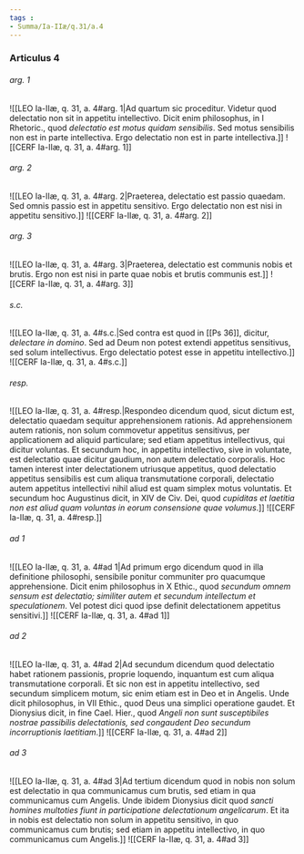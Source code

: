 ```yaml
---
tags : 
- Summa/Ia-IIæ/q.31/a.4
---
```


### Articulus 4

###### arg. 1
![[LEO Ia-IIæ, q. 31, a. 4#arg. 1|Ad quartum sic proceditur. Videtur quod delectatio non sit in appetitu intellectivo. Dicit enim philosophus, in I Rhetoric., quod *delectatio est motus quidam sensibilis*. Sed motus sensibilis non est in parte intellectiva. Ergo delectatio non est in parte intellectiva.]]
![[CERF Ia-IIæ, q. 31, a. 4#arg. 1]]

###### arg. 2
![[LEO Ia-IIæ, q. 31, a. 4#arg. 2|Praeterea, delectatio est passio quaedam. Sed omnis passio est in appetitu sensitivo. Ergo delectatio non est nisi in appetitu sensitivo.]]
![[CERF Ia-IIæ, q. 31, a. 4#arg. 2]]

###### arg. 3
![[LEO Ia-IIæ, q. 31, a. 4#arg. 3|Praeterea, delectatio est communis nobis et brutis. Ergo non est nisi in parte quae nobis et brutis communis est.]]
![[CERF Ia-IIæ, q. 31, a. 4#arg. 3]]

###### s.c.
![[LEO Ia-IIæ, q. 31, a. 4#s.c.|Sed contra est quod in [[Ps 36]], dicitur, *delectare in domino*. Sed ad Deum non potest extendi appetitus sensitivus, sed solum intellectivus. Ergo delectatio potest esse in appetitu intellectivo.]]
![[CERF Ia-IIæ, q. 31, a. 4#s.c.]]

###### resp.
![[LEO Ia-IIæ, q. 31, a. 4#resp.|Respondeo dicendum quod, sicut dictum est, delectatio quaedam sequitur apprehensionem rationis. Ad apprehensionem autem rationis, non solum commovetur appetitus sensitivus, per applicationem ad aliquid particulare; sed etiam appetitus intellectivus, qui dicitur voluntas. Et secundum hoc, in appetitu intellectivo, sive in voluntate, est delectatio quae dicitur gaudium, non autem delectatio corporalis. Hoc tamen interest inter delectationem utriusque appetitus, quod delectatio appetitus sensibilis est cum aliqua transmutatione corporali, delectatio autem appetitus intellectivi nihil aliud est quam simplex motus voluntatis. Et secundum hoc Augustinus dicit, in XIV de Civ. Dei, quod *cupiditas et laetitia non est aliud quam voluntas in eorum consensione quae volumus*.]]
![[CERF Ia-IIæ, q. 31, a. 4#resp.]]

###### ad 1
![[LEO Ia-IIæ, q. 31, a. 4#ad 1|Ad primum ergo dicendum quod in illa definitione philosophi, sensibile ponitur communiter pro quacumque apprehensione. Dicit enim philosophus in X Ethic., quod *secundum omnem sensum est delectatio; similiter autem et secundum intellectum et speculationem*. Vel potest dici quod ipse definit delectationem appetitus sensitivi.]]
![[CERF Ia-IIæ, q. 31, a. 4#ad 1]]

###### ad 2
![[LEO Ia-IIæ, q. 31, a. 4#ad 2|Ad secundum dicendum quod delectatio habet rationem passionis, proprie loquendo, inquantum est cum aliqua transmutatione corporali. Et sic non est in appetitu intellectivo, sed secundum simplicem motum, sic enim etiam est in Deo et in Angelis. Unde dicit philosophus, in VII Ethic., quod Deus una simplici operatione gaudet. Et Dionysius dicit, in fine Cael. Hier., quod *Angeli non sunt susceptibiles nostrae passibilis delectationis, sed congaudent Deo secundum incorruptionis laetitiam*.]]
![[CERF Ia-IIæ, q. 31, a. 4#ad 2]]

###### ad 3
![[LEO Ia-IIæ, q. 31, a. 4#ad 3|Ad tertium dicendum quod in nobis non solum est delectatio in qua communicamus cum brutis, sed etiam in qua communicamus cum Angelis. Unde ibidem Dionysius dicit quod *sancti homines multoties fiunt in participatione delectationum angelicarum*. Et ita in nobis est delectatio non solum in appetitu sensitivo, in quo communicamus cum brutis; sed etiam in appetitu intellectivo, in quo communicamus cum Angelis.]]
![[CERF Ia-IIæ, q. 31, a. 4#ad 3]]

